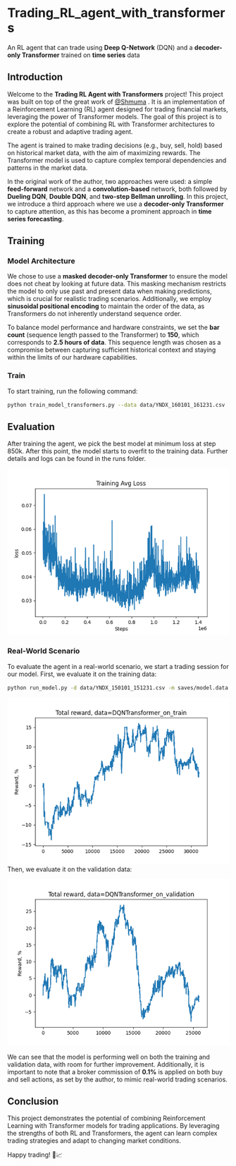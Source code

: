 # Trading_RL_agent_with_transformers
An RL agent that can trade using **Deep Q-Network** (DQN) and a **decoder-only Transformer** trained on **time series** data

## Introduction

Welcome to the **Trading RL Agent with Transformers** project! This project was built on top of the great work of [@Shmuma](https://github.com/shmuma)
. It is an implementation of a Reinforcement Learning (RL) agent designed for trading financial markets, leveraging the power of Transformer models. The goal of this project is to explore the potential of combining RL with Transformer architectures to create a robust and adaptive trading agent.

The agent is trained to make trading decisions (e.g., buy, sell, hold) based on historical market data, with the aim of maximizing rewards. The Transformer model is used to capture complex temporal dependencies and patterns in the market data.

In the original work of the author, two approaches were used: a simple **feed-forward** network and a **convolution-based** network, both followed by **Dueling DQN**, **Double DQN**, and **two-step Bellman unrolling**. In this project, we introduce a third approach where we use a **decoder-only Transformer** to capture attention, as this has become a prominent approach in **time series forecasting**.

## Training

### Model Architecture
We chose to use a **masked decoder-only Transformer** to ensure the model does not cheat by looking at future data. This masking mechanism restricts the model to only use past and present data when making predictions, which is crucial for realistic trading scenarios. Additionally, we employ **sinusoidal positional encoding** to maintain the order of the data, as Transformers do not inherently understand sequence order.

To balance model performance and hardware constraints, we set the **bar count** (sequence length passed to the Transformer) to **150**, which corresponds to **2.5 hours of data**. This sequence length was chosen as a compromise between capturing sufficient historical context and staying within the limits of our hardware capabilities.
### Train
To start training, run the following command:

```bash
python train_model_transformers.py --data data/YNDX_160101_161231.csv  -r run --dev cuda
```



## Evaluation
After training the agent, we pick the best model at minimum loss at step 850k. After this point, the model starts to overfit to the training data. Further details and logs can be found in the runs folder.

![Loss Plot](assets/avgloss.png)


### Real-World Scenario
To evaluate the agent in a real-world scenario, we start a trading session for our model. First, we evaluate it on the training data:

```bash
python run_model.py -d data/YNDX_150101_151231.csv -m saves/model.data -n transformers_on_validation --type transformers
```

![Training Data Evaluation](assets/rewards-DQNTransformer_on_train.png)
Then, we evaluate it on the validation data:

![Validation Data Evaluation](assets/rewards-DQNTransformer_on_validation.png)

We can see that the model is performing well on both the training and validation data, with room for further improvement. Additionally, it is important to note that a broker commission of **0.1%** is applied on both buy and sell actions, as set by the author, to mimic real-world trading scenarios.


## Conclusion
This project demonstrates the potential of combining Reinforcement Learning with Transformer models for trading applications. By leveraging the strengths of both RL and Transformers, the agent can learn complex trading strategies and adapt to changing market conditions. 



Happy trading! 🚀📈
